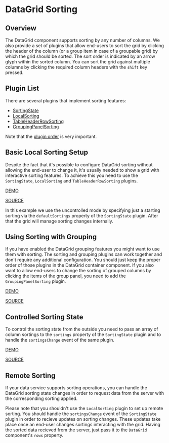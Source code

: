 # DataGrid Sorting

## Overview

The DataGrid component supports sorting by any number of columns. We also provide a set of plugins that allow end-users to sort the grid by clicking the header of the column (or a group item in case of a groupable grid) by which the grid should be sorted. The sort order is indicated by an arrow glyph within the sorted column. You can sort the grid against multiple columns by clicking the required column headers with the `shift` key pressed.

## Plugin List

There are several plugins that implement sorting features:
- [SortingState](../reference/sorting-state.md)
- [LocalSorting](../reference/local-sorting.md)
- [TableHeaderRowSorting](../reference/table-header-row-sorting.md)
- [GroupingPanelSorting](../reference/grouping-panel-sorting.md)

Note that the [plugin order](../README.md#plugin-order) is very important.

## Basic Local Sorting Setup

Despite the fact that it's possible to configure DataGrid sorting without allowing the end-user to change it, it's usually needed to show a grid with interactive sorting features. To achieve this you need to use the `SortingState`, `LocalSorting` and `TableHeaderRowSorting` plugins.

[DEMO](http://devexpress.github.io/devextreme-reactive/react/datagrid/demos/#/sorting/local-header-sorting)

[SOURCE](https://github.com/DevExpress/devextreme-reactive/tree/master/packages/dx-react-demos/src/bootstrap3/sorting/local-header-sorting.jsx)

In this example we use the uncontrolled mode by specifying just a starting sorting via the `defaultSortings` property of the `SortingState` plugin. After that the grid will manage sorting changes internally.

## Using Sorting with Grouping

If you have enabled the DataGrid grouping features you might want to use them with sorting. The sorting and grouping plugins can work together and don't require any additional configuration. You should just keep the proper order of those plugins in the DataGrid container component. If you also want to allow end-users to change the sorting of grouped columns by clicking the items of the group panel, you need to add the `GroupingPanelSorting` plugin.

[DEMO](http://devexpress.github.io/devextreme-reactive/react/datagrid/demos/#/sorting/local-group-sorting)

[SOURCE](https://github.com/DevExpress/devextreme-reactive/tree/master/packages/dx-react-demos/src/bootstrap3/sorting/local-group-sorting.jsx)

## Controlled Sorting State

To control the sorting state from the outside you need to pass an array of column sortings to the `sortings` property of the `SortingState` plugin and to handle the `sortingsChange` event of the same plugin.

[DEMO](http://devexpress.github.io/devextreme-reactive/react/datagrid/demos/#/sorting/local-sorting-controlled)

[SOURCE](https://github.com/DevExpress/devextreme-reactive/tree/master/packages/dx-react-demos/src/bootstrap3/sorting/local-sorting-controlled.jsx)

## Remote Sorting

If your data service supports sorting operations, you can handle the DataGrid sorting state changes in order to request data from the server with the corresponding sorting applied.

Please note that you shouldn't use the `LocalSorting` plugin to set up remote sorting. You should handle the `sortingsChange` event of the `SortingState` plugin in order to recieve updates on sorting changes. These updates take place once an end-user changes sortings interacting with the grid. Having the sorted data recieved from the server, just pass it to the `DataGrid` component's `rows` property.

